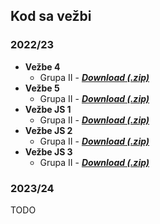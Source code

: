 ## Kod sa vežbi

### 2022/23

- **Vežbe 4**
    - Grupa II - [**_Download (.zip)_**](./2022/2-grupa/v4_2023-03-16_.zip)
- **Vežbe 5**
    - Grupa II - [**_Download (.zip)_**](./2022/2-grupa/v5_2023-03-23.zip)
- **Vežbe JS 1**
    - Grupa II - [**_Download (.zip)_**](./2022/2-grupa/js1_2023-04-13.zip)
- **Vežbe JS 2**
    - Grupa II - [**_Download (.zip)_**](./2022/2-grupa/js2_2023-04-20.zip)
- **Vežbe JS 3**
    - Grupa II - [**_Download (.zip)_**](./2022/2-grupa/js3_2023-04-27.zip)

### 2023/24

TODO
